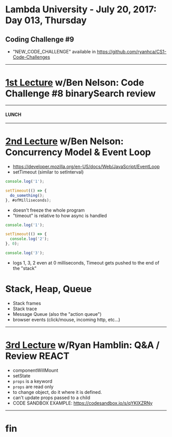 # Lambda University - July 20, 2017: Day 013, Thursday
## Coding Challenge #9
- "NEW_CODE_CHALLENGE" available in https://github.com/ryanhca/CS1-Code-Challenges
***
# [1st Lecture](VIDEO_RECORDED_NOT_POSTED) w/Ben Nelson: Code Challenge #8 binarySearch review
***
#### LUNCH
***
# [2nd Lecture](VIDEO_RECORDED_NOT_POSTED) w/Ben Nelson: Concurrency Model & Event Loop
- https://developer.mozilla.org/en-US/docs/Web/JavaScript/EventLoop
- setTimeout (similar to setInterval)
```js
console.log('1');

setTimeout(() => {
  do_something();
}, #ofMilliseconds);
```

- doesn't freeze the whole program
- "timeout" is relative to how async is handled
```js
console.log('1');

setTimeout(() => {
  console.log('2');
}, 0);

console.log('3');
```

- logs 1, 3, 2 even at 0 milliseconds, Timeout gets pushed to the end of the "stack"

# Stack, Heap, Queue
- Stack frames
- Stack trace
- Message Queue (also the "action queue")
- browser events (click/mouse, incoming http, etc...)

***
# [3rd Lecture](https://youtu.be/B9P2_gkZJPY) w/Ryan Hamblin: Q&A / Review REACT
- componentWillMount
- setState
- `props` is a keyword
- `props` are read only
- to change object, do it where it is defined.
- can't update props passed to a child
- CODE SANDBOX EXAMPLE: https://codesandbox.io/s/qYKlXZRNy

***
# fin
